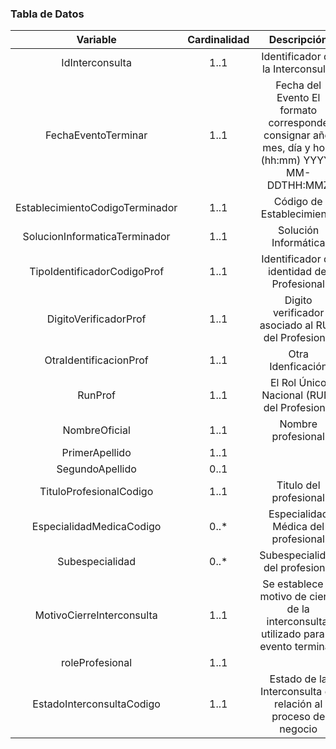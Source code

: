 ### Tabla de Datos

|           **Variable**          | **Cardinalidad** |                                          **Descripción**                                         |                                                    **Recurso.elemento**                                                   |
|:-------------------------------:|:----------------:|:------------------------------------------------------------------------------------------------:|:-------------------------------------------------------------------------------------------------------------------------:|
|         IdInterconsulta         |       1..1       |                                 Identificador de la Interconsulta                                |                                                ServiceRequestLE.identifier                                                |
|       FechaEventoTerminar       |       1..1       | Fecha del Evento El formato corresponde consignar año, mes, día y hora (hh:mm) YYYY-MM-DDTHH:MMZ |                                                MessageHeaderLE.lastUpdated                                                |
| EstablecimientoCodigoTerminador |       1..1       |                                     Código de Establecimiento                                    |                                                 OrganizationLE.identifier                                                 |
|  SolucionInformaticaTerminador  |       1..1       |                                       Solución Informática                                       |                                              MessageHeaderLE.source.software                                              |
|   TipoIdentificadorCodigoProf   |       1..1       |                            Identificador de identidad del Profesional                            |                                     Practitioner.identifier[RUN\|RNPI\|PASAPORTE].type                                    |
|      DigitoVerificadorProf      |       1..1       |                        Digito verificador asociado al RUN del Profesional                        |                                     Practitioner.identifier[RUN].extension.valueString                                    |
|      OtraIdentificacionProf     |       1..1       |                                         Otra Idenficación                                        |                                       Practitioner.identifier[RNPI\|PASAPORTE].value                                      |
|             RunProf             |       1..1       |                            El Rol Único Nacional (RUN) del Profesional                           |                                             Practitioner.identifier[RUN].value                                            |
|          NombreOficial          |       1..1       |                                        Nombre profesional                                        |                          Practitioner.name.use=officialPractitioner.name.given=[nombre1, nombre2]                         |
|          PrimerApellido         |       1..1       |                                                                                                  |                                                 Practitioner.name._family                                                 |
|         SegundoApellido         |       0..1       |                                                                                                  |                                    Practitioner.name.family.extension.SegundoApellido=                                    |
|     TituloProfesionalCodigo     |       1..1       |                                      Titulo del profesional                                      |                                              Practitioner.qualification[TIT]                                              |
|     EspecialidadMedicaCodigo    |       0..*       |                                Especialidad Médica del profesional                               |                                              Practitioner.qualification[ESP]                                              |
|         Subespecialidad         |       0..*       |                                  Subespecialidad del profesional                                 |                                             Practitioner.qualification[SUBESP]                                            |
|    MotivoCierreInterconsulta    |       1..1       |     Se establece el motivo de cierre de la interconsulta, utilizado para el evento terminar.     |                                             ServiceRequestLE.extension.Coding                                             |
|         roleProfesional         |       1..1       |                                                                                                  |                                                   PractitionerRole.code                                                   |
|    EstadoInterconsultaCodigo    |       1..1       |                   Estado de la Interconsulta en relación al proceso de negocio                   | ServiceRequestLE.extension.valueCodeableConcept.coding.code ServiceRequestLE.extension.valueCodeableConcept.coding.system |